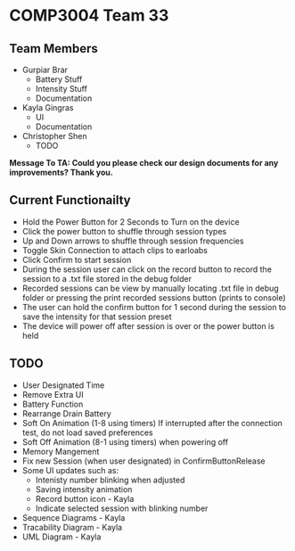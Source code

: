 # COMP3004 Team 33
## Team Members
- Gurpiar Brar
  - Battery Stuff
  - Intensity Stuff
  - Documentation
- Kayla Gingras
  - UI
  - Documentation
- Christopher Shen
  - TODO
 
**Message To TA: Could you please check our design documents for any improvements? Thank you.**
 
  ## Current Functionailty 
 - Hold the Power Button for 2 Seconds to Turn on the device
 - Click the power button to shuffle through session types
 - Up and Down arrows to shuffle through session frequencies
 - Toggle Skin Connection to attach clips to earloabs
 - Click Confirm to start session
 - During the session user can click on the record button to record the session to a .txt file stored in the debug folder
 - Recorded sessions can be view by manually locating .txt file in debug folder or pressing the print recorded sessions button (prints to console)
 - The user can hold the confirm button for 1 second during the session to save the intensity for that session preset
 - The device will power off after session is over or the power button is held
 
 
 ## TODO
- User Designated Time
- Remove Extra UI
- Battery Function
- Rearrange Drain Battery
- Soft On Animation (1-8 using timers) If interrupted after the connection test, do not load saved preferences 
- Soft Off Animation (8-1 using timers) when powering off
- Memory Mangement
- Fix new Session (when user designated) in ConfirmButtonRelease
- Some UI updates such as:
  - Intenisty number blinking when adjusted
  - Saving intensity animation
  - Record button icon - Kayla
  - Indicate selected session with blinking number
- Sequence Diagrams - Kayla
- Tracability Diagram - Kayla
- UML Diagram - Kayla
